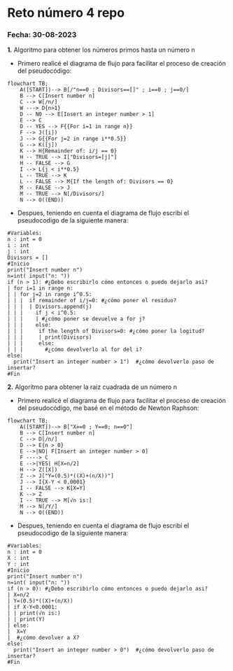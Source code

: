 # Reto número 4 repo
### Fecha:  30-08-2023
**1.** Algoritmo para obtener los números primos hasta un número n
* Primero realicé el diagrama de flujo para facilitar el proceso de creación del pseudocódigo:
```mermaid
flowchart TB;
    A([START])--> B[/"n==0 ; Divisors==[]" ; i==0 ; j==0/]
    B --> C[Insert number n]
    C --> W[/n/]
    W ---> D{n>1}
    D -- NO --> E[Insert an integer number > 1]
    E --> C
    D -- YES --> F{{For i=1 in range n}}
    F --> J([i])
    J --> G{{For j=2 in range i**0.5}}
    G --> K([j])
    K --> H{Remainder of: i/j == 0}
    H -- TRUE --> I["Divisors=[j]"]
    H -- FALSE --> G
    I --> L{j < i**0.5}
    L -- TRUE --> K
    L -- FALSE --> M{If the length of: Divisors == 0}
    M -- FALSE --> J
    M -- TRUE --> N[/Divisors/]
    N --> O((END))
```
* Despues, teniendo en cuenta el diagrama de flujo escribí el pseudocodigo de la siguiente manera:
```pseudocode
#Variables:
n : int = 0
i : int
j : int
Divisors = []
#Inicio
print("Insert number n")
n=int( input("n: "))
if (n > 1): #¿Debo escribirlo cómo entonces o puedo dejarlo asi?
| for i=1 in range n:
| | for j=2 in range i^0.5:
| | |  if remainder of i/j=0: #¿cómo poner el residuo?
| | |  | Divisors.append(j)
| | |    if j < i^0.5:
| | |    | #¿cómo poner se devuelve a for j?
| | |    else:
| | |     if the length of Divisors=0: #¿cómo poner la logitud?
| | |     | print(Divisors)
| | |     else:
| | |       #¿cómo devolverlo al for del i?
else:
  print("Insert an integer number > 1")  #¿cómo devolverlo paso de insertar?
#Fin
```
**2.** Algoritmo para obtener la raiz cuadrada de un número n
* Primero realicé el diagrama de flujo para facilitar el proceso de creación del pseudocódigo, me basé en el método de Newton Raphson:
```mermaid
flowchart TB;
    A([START])--> B["X==0 ; Y==0; n==0"]
    B --> C[Insert number n]
    C --> D[/n/]
    D --> E{n > 0}
    E -->|NO| F[Insert an integer number > 0]
    F ----> C
    E -->|YES| H[X=n/2]
    H --> Z([X])
    Z --> J["Y=(0.5)*((X)+(n/X))"]
    J --> I{X-Y < 0.0001}
    I -- FALSE --> K[X=Y]
    K --> Z
    I -- TRUE --> M[√n is:]
    M --> N[/Y/]
    N --> O((END))
```
* Despues, teniendo en cuenta el diagrama de flujo escribí el pseudocodigo de la siguiente manera:
```pseudocode
#Variables:
n : int = 0
X : int
Y : int
#Inicio
print("Insert number n")
n=int( input("n: "))
if (n > 0): #¿Debo escribirlo cómo entonces o puedo dejarlo asi?
| X=n/2
| Y=(0.5)*((X)+(n/X))
| if X-Y<0.0001:
| | print(√n is:)
| | print(Y)
| else:
|  X=Y
|  #¿cómo devolver a X?
else:
  print("Insert an integer number > 0")  #¿cómo devolverlo paso de insertar?
#Fin
```

